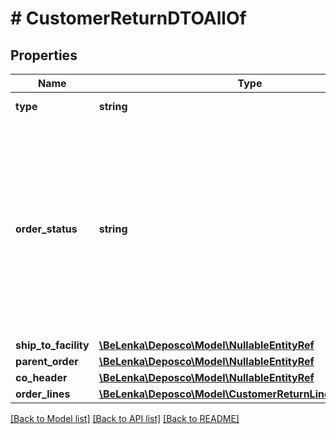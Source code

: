 # # CustomerReturnDTOAllOf

## Properties

Name | Type | Description | Notes
------------ | ------------- | ------------- | -------------
**type** | **string** | Type of order. | [optional] [readonly]
**order_status** | **string** | Overall status of the customer return as it progresses through the receiving process. New customer returns should be created with a status of New. | [optional]
**ship_to_facility** | [**\BeLenka\Deposco\Model\NullableEntityRef**](NullableEntityRef.md) |  | [optional]
**parent_order** | [**\BeLenka\Deposco\Model\NullableEntityRef**](NullableEntityRef.md) |  | [optional]
**co_header** | [**\BeLenka\Deposco\Model\NullableEntityRef**](NullableEntityRef.md) |  | [optional]
**order_lines** | [**\BeLenka\Deposco\Model\CustomerReturnLineCollectionDTO**](CustomerReturnLineCollectionDTO.md) |  | [optional]

[[Back to Model list]](../../README.md#models) [[Back to API list]](../../README.md#endpoints) [[Back to README]](../../README.md)
